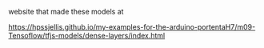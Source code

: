 

website that made these models at 

https://hpssjellis.github.io/my-examples-for-the-arduino-portentaH7/m09-Tensoflow/tfjs-models/dense-layers/index.html


